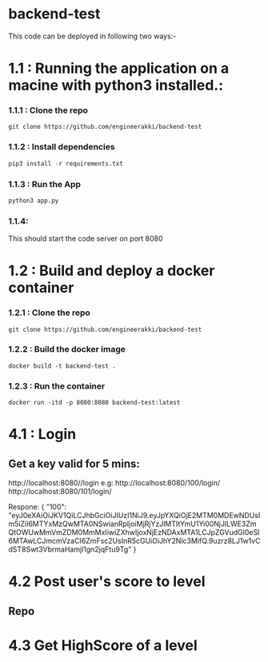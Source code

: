 # backend-test

This code can be deployed in following two ways:-
# 1.1 : Running the application on a macine with python3 installed.:

### 1.1.1 : Clone the repo
```
git clone https://github.com/engineerakki/backend-test
```

### 1.1.2 : Install dependencies
```python
pip3 install -r requirements.txt
```

### 1.1.3 : Run the App
```python
python3 app.py
```

### 1.1.4: 
This should start the code server on port 8080

# 1.2 : Build and deploy a docker container

### 1.2.1 : Clone the repo
```
git clone https://github.com/engineerakki/backend-test
```

### 1.2.2 : Build the docker image
```
docker build -t backend-test .
```

### 1.2.3 : Run the container
```
docker run -itd -p 8080:8080 backend-test:latest
```




# 4.1 : Login
## Get a key valid for 5 mins:
http://localhost:8080/<userid>/login
e.g:
http://localhost:8080/100/login/
http://localhost:8080/101/login/

Respone:
{
  "100": "eyJ0eXAiOiJKV1QiLCJhbGciOiJIUzI1NiJ9.eyJpYXQiOjE2MTM0MDEwNDUsIm5iZiI6MTYxMzQwMTA0NSwianRpIjoiMjRjYzJlMTItYmU1Yi00NjJlLWE3ZmQtOWUwMmVmZDM0MmMxIiwiZXhwIjoxNjEzNDAxMTA1LCJpZGVudGl0eSI6MTAwLCJmcmVzaCI6ZmFsc2UsInR5cGUiOiJhY2Nlc3MifQ.9uzrz8LJ1w1vCdST8Swt3VbrmaHamjl1gn2jqFtu9Tg"
}


# 4.2 Post user's score to level

## Repo




# 4.3 Get HighScore of a level